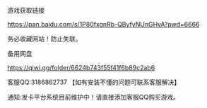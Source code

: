 游戏获取链接

https://pan.baidu.com/s/1P80fxgnRb-QByfyNUnGHvA?pwd=6666

务必收藏网站！防止失联。

备用网盘

https://qiwi.gg/folder/6624b743f55f41f6b89c2ab6



客服QQ:3186862737 【如有安装不懂的问题可联系客服解决】

通知:发卡平台系统目前维护中！请直接添加客服QQ购买游戏。
